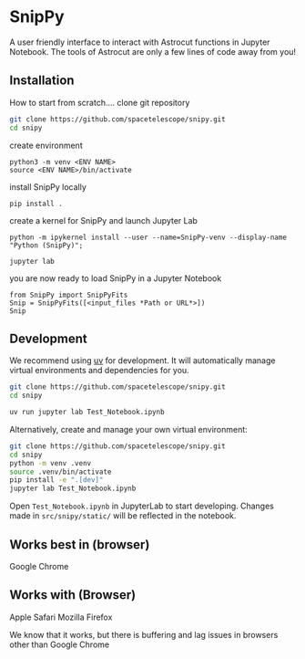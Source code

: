 # SnipPy

A user friendly interface to interact with Astrocut functions in Jupyter Notebook.
The tools of Astrocut are only a few lines of code away from you!

## Installation
How to start from scratch....
clone git repository

```sh
git clone https://github.com/spacetelescope/snipy.git
cd snipy
```
create environment
```shell
python3 -m venv <ENV NAME>
source <ENV NAME>/bin/activate
```
install SnipPy locally
```shell
pip install .
```
create a kernel for SnipPy and launch Jupyter Lab
```shell
python -m ipykernel install --user --name=SnipPy-venv --display-name "Python (SnipPy)";

jupyter lab
```


you are now ready to load SnipPy in a Jupyter Notebook

```shell
from SnipPy import SnipPyFits
Snip = SnipPyFits([<input_files *Path or URL*>])
Snip
```


## Development

We recommend using [uv](https://github.com/astral-sh/uv) for development.
It will automatically manage virtual environments and dependencies for you.

```sh
git clone https://github.com/spacetelescope/snipy.git
cd snipy

uv run jupyter lab Test_Notebook.ipynb
```

Alternatively, create and manage your own virtual environment:

```sh
git clone https://github.com/spacetelescope/snipy.git
cd snipy
python -m venv .venv
source .venv/bin/activate
pip install -e ".[dev]"
jupyter lab Test_Notebook.ipynb
```

Open `Test_Notebook.ipynb` in JupyterLab to start developing. Changes made in `src/snipy/static/` will be reflected
in the notebook.




## Works best in (browser)
Google Chrome




## Works with (Browser)
Apple Safari
Mozilla Firefox

We know that it works, but there is buffering and lag issues in browsers other than Google Chrome


